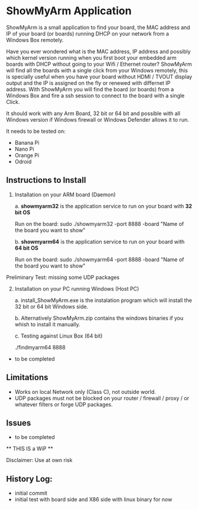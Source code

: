 ShowMyArm Application
=====================

ShowMyArm is a small application to find your board, the MAC address and IP of your board (or boards) running DHCP on your network from a Windows Box remotely.

Have you ever wondered what is the MAC address, IP address and possibly which kernel version running when you first boot your embedded arm boards with DHCP without going to your Wifi / Ethernet router?
ShowMyArm will find all the boards with a single click from your Windows remotely, this is specially useful when you have your board without HDMI / TVOUT display output and the IP is assigned on the fly or renewed with differnet IP address.
With ShowMyArm you will find the board (or boards) from a Windows Box and fire a ssh session to connect to the board with a single Click.

It should work with any Arm Board, 32 bit or 64 bit and possible with all Windows version if Windows firewall or Windows Defender allows it to run.

It needs to be tested on:
- Banana Pi
- Nano Pi
- Orange Pi
- Odroid

Instructions to Install
-----------------------

1.  Installation on your ARM board (Daemon)

    a. **showmyarm32** is the application service to run on your board with **32 bit OS**

       Run on the board: sudo ./showmyarm32 -port 8888 -board "Name of the board you want to show"
 

    b. **showmyarm64** is the application service to run on your board with **64 bit OS**

       Run on the board: sudo ./showmyarm64 -port 8888 -board "Name of the board you want to show"


Preliminary Test: missing some UDP packages


2.  Installation on your PC running Windows (Host PC)

    a. install_ShowMyArm.exe is the instalation program which will install the 32 bit or 64 bit Windows side.



    b. Alternatively ShowMyArm.zip contains the windows binaries if you whish to install it manually.



    c. Testing against Linux Box (64 bit)


       ./findmyarm64 8888

       
- to be completed



Limitations
-----------
- Works on local Network only (Class C), not outside world.
- UDP packages must not be blocked on your router / firewall / proxy / or whatever filters or forge UDP packages.

Issues
------
- to be completed


** THIS IS a WiP **

Disclaimer: Use at own risk


History Log:
------------
- initial commit
- initial test with board side and X86 side with linux binary for now